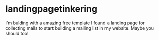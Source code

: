 # landingpagetinkering
I'm bulding with a amazing free template I found a landing page for collecting mails to start building a mailing list in my website. Maybe you should too!
